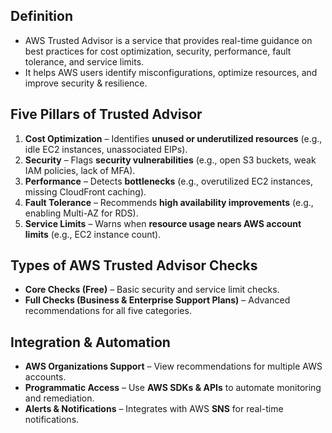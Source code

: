 ## **Definition**

- AWS Trusted Advisor is a service that provides real-time guidance on best practices for cost optimization, security, performance, fault tolerance, and service limits.
- It helps AWS users identify misconfigurations, optimize resources, and improve security & resilience.

## **Five Pillars of Trusted Advisor**

1. **Cost Optimization** – Identifies **unused or underutilized resources** (e.g., idle EC2 instances, unassociated EIPs).
2. **Security** – Flags **security vulnerabilities** (e.g., open S3 buckets, weak IAM policies, lack of MFA).
3. **Performance** – Detects **bottlenecks** (e.g., overutilized EC2 instances, missing CloudFront caching).
4. **Fault Tolerance** – Recommends **high availability improvements** (e.g., enabling Multi-AZ for RDS).
5. **Service Limits** – Warns when **resource usage nears AWS account limits** (e.g., EC2 instance count).

## **Types of AWS Trusted Advisor Checks**

- **Core Checks (Free)** – Basic security and service limit checks.
- **Full Checks (Business & Enterprise Support Plans)** – Advanced recommendations for all five categories.

## **Integration & Automation**

- **AWS Organizations Support** – View recommendations for multiple AWS accounts.
- **Programmatic Access** – Use **AWS SDKs & APIs** to automate monitoring and remediation.
- **Alerts & Notifications** – Integrates with AWS **SNS** for real-time notifications.
